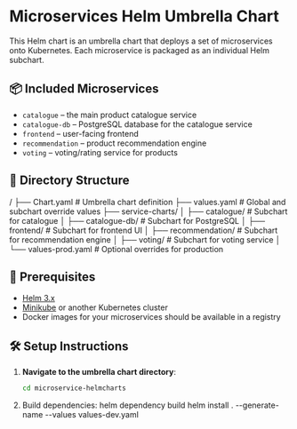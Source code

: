 # Microservices Helm Umbrella Chart

This Helm chart is an umbrella chart that deploys a set of microservices onto Kubernetes. Each microservice is packaged as an individual Helm subchart.

## 📦 Included Microservices

- `catalogue` – the main product catalogue service
- `catalogue-db` – PostgreSQL database for the catalogue service
- `frontend` – user-facing frontend
- `recommendation` – product recommendation engine
- `voting` – voting/rating service for products

## 📁 Directory Structure

/
├── Chart.yaml # Umbrella chart definition
├── values.yaml # Global and subchart override values
├── service-charts/
│ ├── catalogue/ # Subchart for catalogue
│ ├── catalogue-db/ # Subchart for PostgreSQL
│ ├── frontend/ # Subchart for frontend UI
│ ├── recommendation/ # Subchart for recommendation engine
│ ├── voting/ # Subchart for voting service
│ └── values-prod.yaml # Optional overrides for production


## 🚀 Prerequisites

- [Helm 3.x](https://helm.sh/)
- [Minikube](https://minikube.sigs.k8s.io/) or another Kubernetes cluster
- Docker images for your microservices should be available in a registry

## 🛠 Setup Instructions

1. **Navigate to the umbrella chart directory**:
   ```bash
   cd microservice-helmcharts
2. Build dependencies:
helm dependency build
helm install . --generate-name --values values-dev.yaml
